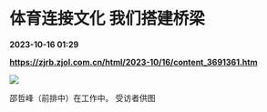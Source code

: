 # 体育连接文化 我们搭建桥梁

**2023-10-16 01:29**

**https://zjrb.zjol.com.cn/html/2023-10/16/content_3691361.htm**

![](https://zjrb.zjol.com.cn/images/2023-10/16/zjrb2023101600009v03b008.jpg)

邵哲峰（前排中）在工作中。 受访者供图
